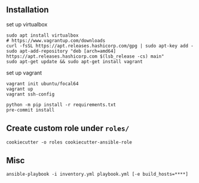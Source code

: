## Installation

set up virtualbox
```shell
sudo apt install virtualbox
# https://www.vagrantup.com/downloads
curl -fsSL https://apt.releases.hashicorp.com/gpg | sudo apt-key add -
sudo apt-add-repository "deb [arch=amd64] https://apt.releases.hashicorp.com $(lsb_release -cs) main"
sudo apt-get update && sudo apt-get install vagrant
```

set up vagrant
```shell
vagrant init ubuntu/focal64
vagrant up
vagrant ssh-config
```

```shell
python -m pip install -r requirements.txt
pre-commit install
```

## Create custom role under `roles/`
```shell
cookiecutter -o roles cookiecutter-ansible-role
```

## Misc

```shell
ansible-playbook -i inventory.yml playbook.yml [-e build_hosts=****]
```

